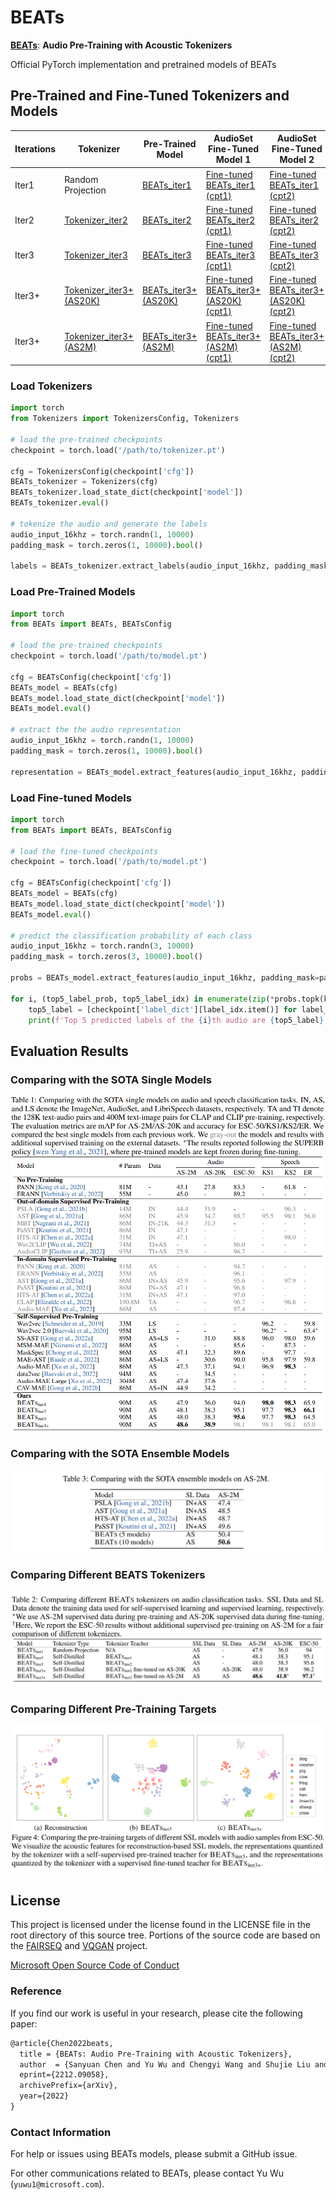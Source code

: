 # BEATs

[**BEATs**](https://arxiv.org/abs/2212.09058): **Audio Pre-Training with Acoustic Tokenizers**

Official PyTorch implementation and pretrained models of BEATs

## Pre-Trained and Fine-Tuned Tokenizers and Models

| Iterations | Tokenizer                                                                               | Pre-Trained Model                                                                   | AudioSet Fine-Tuned Model 1                                                                           | AudioSet Fine-Tuned Model 2                                                                           |
| ---------- | --------------------------------------------------------------------------------------- | ----------------------------------------------------------------------------------- | ----------------------------------------------------------------------------------------------------- | ----------------------------------------------------------------------------------------------------- |
| Iter1      | Random Projection                                                                       | [BEATs_iter1](https://1drv.ms/u/s!AqeByhGUtINrgcpmY7IHhgc9q0pT7Q?e=uQuisJ)          | [Fine-tuned BEATs_iter1 (cpt1)](https://1drv.ms/u/s!AqeByhGUtINrgcpuRfRZmco2XulmFw?e=f2INHa)          | [Fine-tuned BEATs_iter1 (cpt2)](https://1drv.ms/u/s!AqeByhGUtINrgcpyMlTmnRh0Wp_Qgg?e=sgzv8H)          |
| Iter2      | [Tokenizer_iter2](https://1drv.ms/u/s!AqeByhGUtINrgcpnFGsfd_buKng5Pw?e=avWBJw)          | [BEATs_iter2](https://1drv.ms/u/s!AqeByhGUtINrgcpwwEGgUyiI-jQyQw?e=1rP1RI)          | [Fine-tuned BEATs_iter2 (cpt1)](https://1drv.ms/u/s!AqeByhGUtINrgcp4l547zKa7xPqy8w?e=rsLdPr)          | [Fine-tuned BEATs_iter2 (cpt2)](https://1drv.ms/u/s!AqeByhGUtINrgcp5APbt_2bdIQvX0w?e=2cd2ry)          |
| Iter3      | [Tokenizer_iter3](https://1drv.ms/u/s!AqeByhGUtINrgcp1DEzUBtzHapxcqw?e=JZI5Uf)          | [BEATs_iter3](https://1drv.ms/u/s!AqeByhGUtINrgcpxJUNDxg4eU0r-vA?e=qezPJ5)          | [Fine-tuned BEATs_iter3 (cpt1)](https://1drv.ms/u/s!AqeByhGUtINrgcplb48ll1zIt82eWQ?e=XyxrX7)          | [Fine-tuned BEATs_iter3 (cpt2)](https://1drv.ms/u/s!AqeByhGUtINrgcptb4S-CeJnlJGtZA?e=2FyDy3)          |
| Iter3+     | [Tokenizer_iter3+ (AS20K)](https://1drv.ms/u/s!AqeByhGUtINrgcpz_SnXxs0SrwHEwA?e=14nugm) | [BEATs_iter3+ (AS20K)](https://1drv.ms/u/s!AqeByhGUtINrgcpvdNz8-aYim60CIg?e=53V8pg) | [Fine-tuned BEATs_iter3+ (AS20K) (cpt1)](https://1drv.ms/u/s!AqeByhGUtINrgcp2YHUCT1uZx2Kysw?e=nvu1Dw) | [Fine-tuned BEATs_iter3+ (AS20K) (cpt2)](https://1drv.ms/u/s!AqeByhGUtINrgcp092af0h7P3kXKFA?e=kUkPhN) |
| Iter3+     | [Tokenizer_iter3+ (AS2M)](https://1drv.ms/u/s!AqeByhGUtINrgcppJUDx2TmXiIMFyQ?e=pJsOLl)  | [BEATs_iter3+ (AS2M)](https://1drv.ms/u/s!AqeByhGUtINrgcpke6_lRSZEKD5j2Q?e=A3FpOf)  | [Fine-tuned BEATs_iter3+ (AS2M) (cpt1)](https://1drv.ms/u/s!AqeByhGUtINrgcpoZecQbiXeaUjN8A?e=DasbeC)  | [Fine-tuned BEATs_iter3+ (AS2M) (cpt2)](https://1drv.ms/u/s!AqeByhGUtINrgcpj8ujXH1YUtxooEg?e=E9Ncea)  |

### Load Tokenizers

```python
import torch
from Tokenizers import TokenizersConfig, Tokenizers

# load the pre-trained checkpoints
checkpoint = torch.load('/path/to/tokenizer.pt')

cfg = TokenizersConfig(checkpoint['cfg'])
BEATs_tokenizer = Tokenizers(cfg)
BEATs_tokenizer.load_state_dict(checkpoint['model'])
BEATs_tokenizer.eval()

# tokenize the audio and generate the labels
audio_input_16khz = torch.randn(1, 10000)
padding_mask = torch.zeros(1, 10000).bool()

labels = BEATs_tokenizer.extract_labels(audio_input_16khz, padding_mask=padding_mask)
```

### Load Pre-Trained Models

```python
import torch
from BEATs import BEATs, BEATsConfig

# load the pre-trained checkpoints
checkpoint = torch.load('/path/to/model.pt')

cfg = BEATsConfig(checkpoint['cfg'])
BEATs_model = BEATs(cfg)
BEATs_model.load_state_dict(checkpoint['model'])
BEATs_model.eval()

# extract the the audio representation
audio_input_16khz = torch.randn(1, 10000)
padding_mask = torch.zeros(1, 10000).bool()

representation = BEATs_model.extract_features(audio_input_16khz, padding_mask=padding_mask)[0]
```

### Load Fine-tuned Models

```python
import torch
from BEATs import BEATs, BEATsConfig

# load the fine-tuned checkpoints
checkpoint = torch.load('/path/to/model.pt')

cfg = BEATsConfig(checkpoint['cfg'])
BEATs_model = BEATs(cfg)
BEATs_model.load_state_dict(checkpoint['model'])
BEATs_model.eval()

# predict the classification probability of each class
audio_input_16khz = torch.randn(3, 10000)
padding_mask = torch.zeros(3, 10000).bool()

probs = BEATs_model.extract_features(audio_input_16khz, padding_mask=padding_mask)[0]

for i, (top5_label_prob, top5_label_idx) in enumerate(zip(*probs.topk(k=5))):
    top5_label = [checkpoint['label_dict'][label_idx.item()] for label_idx in top5_label_idx]
    print(f'Top 5 predicted labels of the {i}th audio are {top5_label} with probability of {top5_label_prob}')
```

## Evaluation Results

### Comparing with the SOTA Single Models

![alt text](Evaluation_Results/Comparing_with_the_SOTA_Single_Models.png)

### Comparing with the SOTA Ensemble Models

![alt text](Evaluation_Results/Comparing_with_the_SOTA_Ensemble_Models.png)

### Comparing Different BEATS Tokenizers

![alt text](Evaluation_Results/Comparing_Different_BEATS_Tokenizers.png)

### Comparing Different Pre-Training Targets

![alt text](Evaluation_Results/Comparing_Different_Pre-Training_Targets.png)

## License

This project is licensed under the license found in the LICENSE file in the root directory of this source tree.
Portions of the source code are based on the [FAIRSEQ](https://github.com/pytorch/fairseq) and [VQGAN](https://github.com/CompVis/taming-transformers) project.

[Microsoft Open Source Code of Conduct](https://opensource.microsoft.com/codeofconduct)

### Reference

If you find our work is useful in your research, please cite the following paper:

```latex
@article{Chen2022beats,
  title = {BEATs: Audio Pre-Training with Acoustic Tokenizers},
  author  = {Sanyuan Chen and Yu Wu and Chengyi Wang and Shujie Liu and Daniel Tompkins and Zhuo Chen and Furu Wei},
  eprint={2212.09058},
  archivePrefix={arXiv},
  year={2022}
}
```

### Contact Information

For help or issues using BEATs models, please submit a GitHub issue.

For other communications related to  BEATs, please contact Yu Wu (`yuwu1@microsoft.com`).
